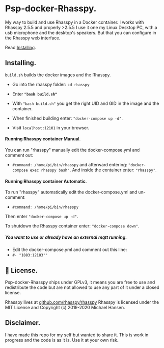 
# Psp-docker-Rhasspy.

My way to build and use Rhasspy in a Docker container.
I works with Rhasspy 2.5.5 and properly >2.5.5
I use it one my Linux Desktop PC, with a usb microphone and the desktop's speakers.
But that you can configure in the Rhasspy web interface.

Read [Installing](#Installing).

## Installing.
`build.sh` builds the docker images and the Rhasspy.
  - Go into the rhasspy folder: `cd rhasspy`
  - Enter **`"bash build.sh"`**
  - With `"bash build.sh"` you get the right UID and GID in the image and the container.

- When finished building  enter: `"docker-compose up -d"`.
-  Visit `localhost:12101` in your browser.

#### Running Rhasspy container Manual.
You can run "rhasspy" manually edit the docker-compose.yml and comment out:
- `#command: /home/pi/bin/rhasspy`  and afterward entering: `"docker-compose exec rhasspy bash"`.
And inside the container enter: `"rhasspy"`.

#### Running Rhasspy container  Automatic.
To run "rhasspy" automatically edit the docker-compose.yml and un-comment:
- `#command: /home/pi/bin/rhasspy`

Then enter `"docker-compose up -d"`.

To shutdown the Rhasspy container enter: `"docker-compose down"`.

##### You want to use or already have an external mqtt running.
 - Edit the docker-compose.yml and comment out this line:
- `#- "1883:12183""
`

## 📜 License.
Psp-docker-Rhasspy ships under GPLv3, it means you are free to use and redistribute the code but are not allowed to use any part of it under a closed license.

Rhasspy lives at [github.com/rhasspy/rhasspy](https://github.com/rhasspy/rhasspy)
Rhasspy is licensed under the MIT License and Copyright (c) 2019-2020 Michael Hansen.

## Disclaimer.
I have made this repo for my self but wanted to share it.
 This is work in progress and the code is as it is.
 Use it at your own risk.
